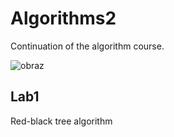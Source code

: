 # Algorithms2

Continuation of the algorithm course.

![obraz](https://user-images.githubusercontent.com/72449042/158354965-55434039-512e-40c0-8c1b-f068c08c2462.png)


## Lab1
Red-black tree algorithm
